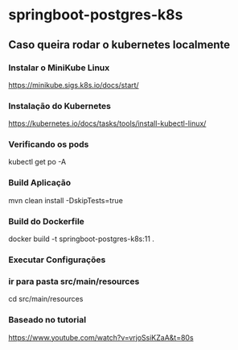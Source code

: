 # springboot-postgres-k8s
## Caso queira rodar o kubernetes localmente

### Instalar o MiniKube Linux
https://minikube.sigs.k8s.io/docs/start/

### Instalação do  Kubernetes
https://kubernetes.io/docs/tasks/tools/install-kubectl-linux/

### Verificando os  pods
kubectl get po -A

### Build Aplicação
mvn clean install -DskipTests=true

### Build do Dockerfile
docker build -t springboot-postgres-k8s:11 .

### Executar Configurações
### ir para pasta src/main/resources
cd src/main/resources

### Baseado no tutorial
https://www.youtube.com/watch?v=vrjoSsiKZaA&t=80s







